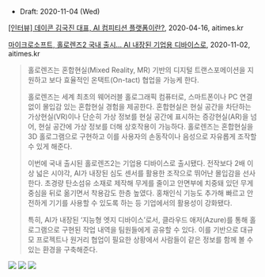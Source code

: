 * Draft: 2020-11-04 (Wed)



[[인터뷰] 데이콘 김국진 대표, AI 컴피티션 플랫폼이란?](http://www.aitimes.kr/news/articleView.html?idxno=16072), 2020-04-16, aitimes.kr

[마이크로소프트, 홀로렌즈2 국내 출시… AI 내장된 기업용 디바이스로](http://www.aitimes.kr/news/articleView.html?idxno=18225), 2020-11-02, aitimes.kr

> 홀로렌즈는 혼합현실(Mixed Reality, MR) 기반의 디지털 트랜스포메이션을 지원하고 보다 효율적인 온택트(On-tact) 협업을 가능케 한다.
>
> 홀로렌즈는 세계 최초의 웨어러블 홀로그래픽 컴퓨터로, 스마트폰이나 PC 연결 없이 몰입감 있는 혼합현실 경험을 제공한다. 혼합현실은 현실 공간을 차단하는 가상현실(VR)이나 단순히 가상 정보를 현실 공간에 표시하는 증강현실(AR)을 넘어, 현실 공간에 가상 정보를 더해 상호작용이 가능하다. 홀로렌즈는 혼합현실을 3D 홀로그램으로 구현하고 이를 사용자의 손동작이나 음성으로 자유롭게 조작할 수 있게 해준다.
>
> 이번에 국내 출시된 홀로렌즈2는 기업용 디바이스로 출시됐다. 전작보다 2배 이상 넓은 시야각, AI가 내장된 심도 센서를 활용한 조작으로 뛰어난 몰입감을 선사한다. 초경량 탄소섬유 소재로 제작해 무게를 줄이고 안면부에 치중돼 있던 무게중심을 뒤로 옮기면서 착용감도 한층 높였다. 홍채인식 기능도 추가해 빠르고 안전하게 기기를 사용할 수 있도록 하는 등 기업에서의 활용성이 강화됐다.
>
> 특히, AI가 내장된 ‘지능형 엣지 디바이스’로서, 클라우드 애저(Azure)를 통해 홀로그램으로 구현된 작업 내역을 팀원들에게 공유할 수 있다. 이를 기반으로 대규모 프로젝트나 원거리 협업이 필요한 상황에서 사람들이 같은 정보를 함께 볼 수 있는 환경을 구축해준다.

<img src='http://www.aitimes.kr/news/photo/202011/18225_19942_220.jpg'>

<img src='http://www.aitimes.kr/news/photo/202011/18225_19943_2218.jpg'>

<img src='http://www.aitimes.kr/news/photo/202011/18225_19944_2236.jpg'>





<img src=''>



<img src=''>

<img src=''>

<img src=''>

<img src=''>